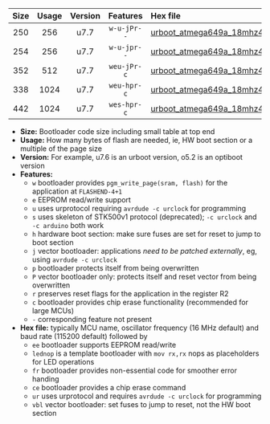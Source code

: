 |Size|Usage|Version|Features|Hex file|
|:-:|:-:|:-:|:-:|:--|
|250|256|u7.7|`w-u-jPr--`|[urboot_atmega649a_18mhz432_230400bps_lednop_ur_vbl.hex](https://raw.githubusercontent.com/stefanrueger/urboot.hex/main/mcus/atmega649a/fcpu_18mhz432/230400_bps/urboot_atmega649a_18mhz432_230400bps_lednop_ur_vbl.hex)|
|254|256|u7.7|`w-u-jpr--`|[urboot_atmega649a_18mhz432_230400bps_lednop_fr_ur_vbl.hex](https://raw.githubusercontent.com/stefanrueger/urboot.hex/main/mcus/atmega649a/fcpu_18mhz432/230400_bps/urboot_atmega649a_18mhz432_230400bps_lednop_fr_ur_vbl.hex)|
|352|512|u7.7|`weu-jPr-c`|[urboot_atmega649a_18mhz432_230400bps_ee_lednop_fr_ce_ur_vbl.hex](https://raw.githubusercontent.com/stefanrueger/urboot.hex/main/mcus/atmega649a/fcpu_18mhz432/230400_bps/urboot_atmega649a_18mhz432_230400bps_ee_lednop_fr_ce_ur_vbl.hex)|
|338|1024|u7.7|`weu-hpr-c`|[urboot_atmega649a_18mhz432_230400bps_ee_lednop_fr_ce_ur.hex](https://raw.githubusercontent.com/stefanrueger/urboot.hex/main/mcus/atmega649a/fcpu_18mhz432/230400_bps/urboot_atmega649a_18mhz432_230400bps_ee_lednop_fr_ce_ur.hex)|
|442|1024|u7.7|`wes-hpr-c`|[urboot_atmega649a_18mhz432_230400bps_ee_lednop_fr_ce.hex](https://raw.githubusercontent.com/stefanrueger/urboot.hex/main/mcus/atmega649a/fcpu_18mhz432/230400_bps/urboot_atmega649a_18mhz432_230400bps_ee_lednop_fr_ce.hex)|

- **Size:** Bootloader code size including small table at top end
- **Usage:** How many bytes of flash are needed, ie, HW boot section or a multiple of the page size
- **Version:** For example, u7.6 is an urboot version, o5.2 is an optiboot version
- **Features:**
  + `w` bootloader provides `pgm_write_page(sram, flash)` for the application at `FLASHEND-4+1`
  + `e` EEPROM read/write support
  + `u` uses urprotocol requiring `avrdude -c urclock` for programming
  + `s` uses skeleton of STK500v1 protocol (deprecated); `-c urclock` and `-c arduino` both work
  + `h` hardware boot section: make sure fuses are set for reset to jump to boot section
  + `j` vector bootloader: applications *need to be patched externally*, eg, using `avrdude -c urclock`
  + `p` bootloader protects itself from being overwritten
  + `P` vector bootloader only: protects itself and reset vector from being overwritten
  + `r` preserves reset flags for the application in the register R2
  + `c` bootloader provides chip erase functionality (recommended for large MCUs)
  + `-` corresponding feature not present
- **Hex file:** typically MCU name, oscillator frequency (16 MHz default) and baud rate (115200 default) followed by
  + `ee` bootloader supports EEPROM read/write
  + `lednop` is a template bootloader with `mov rx,rx` nops as placeholders for LED operations
  + `fr` bootloader provides non-essential code for smoother error handing
  + `ce` bootloader provides a chip erase command
  + `ur` uses urprotocol and requires `avrdude -c urclock` for programming
  + `vbl` vector bootloader: set fuses to jump to reset, not the HW boot section
